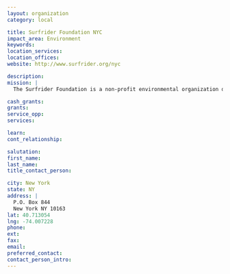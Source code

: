```yaml
---
layout: organization
category: local

title: Surfrider Foundation NYC
impact_area: Environment
keywords: 
location_services: 
location_offices: 
website: http://www.surfrider.org/nyc

description: 
mission: |
  The Surfrider Foundation is a non-profit environmental organization dedicated to the protection and enjoyment of the world's oceans, waves and beaches for all people, through conservation, activism, research and education. The NYC Chapter was formed in the 1990s by Robert Bailey and has been fighting for beach access, clean water, and an improved coastal environment ever since.

cash_grants: 
grants: 
service_opp: 
services: 

learn: 
cont_relationship: 

salutation: 
first_name: 
last_name: 
title_contact_person: 

city: New York
state: NY
address: |
  P.O. Box 844  
  New York NY 10163
lat: 40.713054
lng: -74.007228
phone: 
ext: 
fax: 
email: 
preferred_contact: 
contact_person_intro: 
---
```


